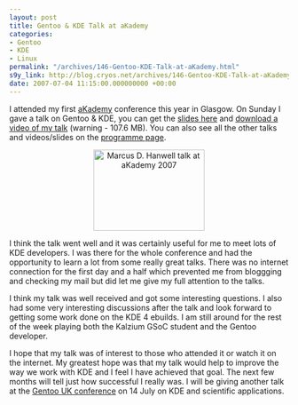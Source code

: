 ```yaml
---
layout: post
title: Gentoo & KDE Talk at aKademy
categories:
- Gentoo
- KDE
- Linux
permalink: "/archives/146-Gentoo-KDE-Talk-at-aKademy.html"
s9y_link: http://blog.cryos.net/archives/146-Gentoo-KDE-Talk-at-aKademy.html
date: 2007-07-04 11:15:00.000000000 +00:00
---
```

<span><p>I attended my first <a href="http://akademy2007.kde.org/">aKademy</a> conference this year in Glasgow. On Sunday I gave a talk on Gentoo &amp; KDE, you can get the <a href="http://blog.cryos.net/uploads/MDHanwell-aKademy2007.pdf">slides here</a> and <a href="http://home.kde.org/~akademy07/videos/1-21-Gentoo_KDE.ogg">download a video of my talk</a> (warning - 107.6 MB). You can also see all the other talks and videos/slides on the <a href="http://akademy2007.kde.org/conference/programme.php">programme page</a>.</p>

<center><img src="http://blog.cryos.net/uploads/aKademyVid.jpg" width="200" height="146" alt="Marcus D. Hanwell talk at aKademy 2007" /></center>

<p>I think the talk went well and it was certainly useful for me to meet lots of KDE developers. I was there for the whole conference and had the opportunity to learn a lot from some really great talks. There was no internet connection for the first day and a half which prevented me from bloggging and checking my mail but did let me give my full attention to the talks.</p>

<p>I think my talk was well received and got some interesting questions. I also had some very interesting discussions after the talk and look forward to getting some work done on the KDE 4 ebuilds. I am still around for the rest of the week playing both the Kalzium GSoC student and the Gentoo developer.</p>

<p>I hope that my talk was of interest to those who attended it or watch it on the internet. My greatest hope was that my talk would help to improve the way we work with KDE and I feel I have achieved that goal. The next few months will tell just how successful I really was. I will be giving another talk at the <a href="http://www.genbot.co.uk/">Gentoo UK conference</a> on 14 July on KDE and scientific applications.</p></span>
